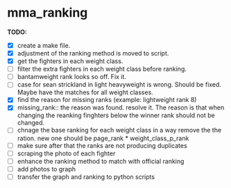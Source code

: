# mma_ranking
**TODO:**
- [x] create a make file.
- [x] adjustment of the ranking method is moved to script. 
- [x] get the fighters in each weight class.
- [ ] filter the extra fighters in each weight class before ranking.
- [ ] bantamweight rank looks so off. Fix it.
- [ ] case for sean strickland in light heavyweight is wrong. Should be fixed. Maybe have the matches for all weight classes.
- [x] find the reason for missing ranks (example: lightweight rank 8)
- [x] missing_rank:: the reason was found. resolve it. The reason is that when changing the reanking finghters below the winner rank should not be changed.
- [ ] chnage the base ranking for each weight class in a way remove the the ration. new one should be page_rank * weight_class_p_rank
- [ ] make sure after that the ranks are not producing duplicates
- [ ] scraping the photo of each fighter
- [ ] enhance the ranking method to match with official ranking
- [ ] add photos to graph
- [ ] transfer the graph and ranking to python scripts